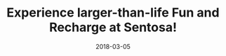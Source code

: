 ---
layout: post
title: Experience larger-than-life Fun and Recharge at Sentosa!
date:   2018-03-05
file_url: /resources/news/files/20180305_Media_Release_Experience_larger-than-life_Fun_and_Recharge_at_Sentosa!.pdf
---